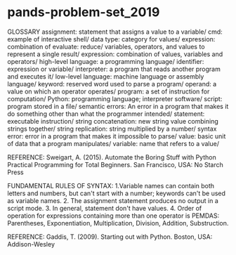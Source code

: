 # pands-problem-set_2019
GLOSSARY
assignment: statement that assigns a value to a variable/
cmd: example of interactive shell/
data type: category for values/
expression: combination of 
evaluate: reduce/ variables, operators, and values to represent a single result/
expression: combination of values, variables and operators/
high-level language: a programming language/
identifier: expression or variable/
interpreter: a program that reads another program and executes it/
low-level language: machine language or assembly language/
keyword: reserved word used to parse a program/
operand: a value on which an operator operates/
program: a set of instruction for computation/
Python: programming language; interpreter software/
script: program stored in a file/
semantic errors: An error in a program that makes it do something other than what the programmer intended/
statement: executable instruction/
string concatenation: new string value combining strings together/
string replication: string multiplied by a number/
syntax error: error in a program that makes it impossible to parse/
value: basic unit of data that a program manipulates/
variable: name that refers to a value/

REFERENCE: Sweigart, A. (2015). Automate the Boring Stuff with Python Practical Programming for Total Beginners. San Francisco, USA: No Starch Press

FUNDAMENTAL RULES OF SYNTAX:
1.Variable names can contain both letters and numbers, but can't start with a number; keywords can't be used as variable names.
2. The assignment statement produces no output in a script mode.
3. In general, statement don't have values.
4. Order of operation for expressions containing more than one operator is PEMDAS: Parentheses, Exponentiation, Multiplication, Division, Addition, Substruction.

REFERENCE: Gaddis, T. (2009). Starting out with Python. Boston, USA: Addison-Wesley
